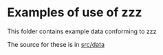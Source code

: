 # Examples of use of zzz

This folder contains example data conforming to zzz

The source for these is in [src/data](../src/data/examples)
